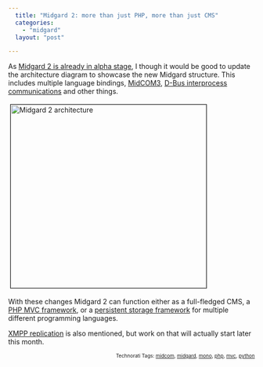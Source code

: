 ```yaml
---
  title: "Midgard 2: more than just PHP, more than just CMS"
  categories: 
    - "midgard"
  layout: "post"

---
```

<p>
As <a href="http://bergie.iki.fi/blog/midgard_2-finally_legacy-free.html">Midgard 2 is already in alpha stage</a>, I though it would be good to update the architecture diagram to showcase the new Midgard structure. This includes multiple language bindings, <a href="http://bergie.iki.fi/blog/midcom_3_at_a_glance.html">MidCOM3</a>, <a href="http://bergie.iki.fi/blog/interprocess_communications_in_midgard-d-bus_comes_to_the_web.html">D-Bus interprocess communications</a> and other things.
</p><p>
<a href="http://bergie.iki.fi/midcom-serveattachmentguid-953deb42308611dd805e3142fd528dfd8dfd/midgard2-architecture.png"><img src="http://bergie.iki.fi/midcom-serveattachmentguid-98647d0e308611dd8d6235f6e27d4ed74ed7/midgard2-architecture-tm.jpg" height="374" width="400" border="1" hspace="4" vspace="4" alt="Midgard 2 architecture" title="Midgard 2 architecture" /></a>
</p><p>
With these changes Midgard 2 can function either as a full-fledged CMS, a <a href="http://bergie.iki.fi/blog/midcom_3_at_a_glance.html">PHP MVC framework</a>, or a <a href="http://bergie.iki.fi/blog/introduction_to_midgards_database_abstraction_system.html">persistent storage framework</a> for multiple different programming languages.
</p><p>
<a href="http://bergie.iki.fi/blog/xmpp_publish-subscribe_for_midgard_and_ajatus_replication.html">XMPP replication</a> is also mentioned, but work on that will actually start later this month.
</p>
<p style="text-align:right;font-size:10px;">Technorati Tags: <a href="http://www.technorati.com/tag/midcom">midcom</a>, <a href="http://www.technorati.com/tag/midgard">midgard</a>, <a href="http://www.technorati.com/tag/mono">mono</a>, <a href="http://www.technorati.com/tag/php">php</a>, <a href="http://www.technorati.com/tag/mvc">mvc</a>, <a href="http://www.technorati.com/tag/python">python</a></p>